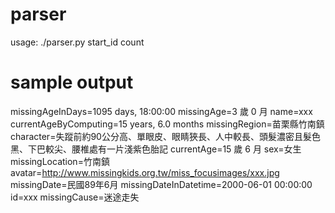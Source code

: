 parser
======
usage: ./parser.py start_id count


sample output
======
missingAgeInDays=1095 days, 18:00:00
missingAge=3 歲 0 月
name=xxx
currentAgeByComputing=15 years, 6.0 months
missingRegion=苗栗縣竹南鎮
character=失蹤前約90公分高、單眼皮、眼睛狹長、人中較長、頭髮濃密且髮色黑、下巴較尖、腰椎處有一片淺紫色胎記
currentAge=15 歲 6 月
sex=女生
missingLocation=竹南鎮
avatar=http://www.missingkids.org.tw/miss_focusimages/xxx.jpg
missingDate=民國89年6月
missingDateInDatetime=2000-06-01 00:00:00
id=xxx
missingCause=迷途走失

